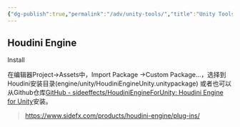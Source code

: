 ```yaml
---
{"dg-publish":true,"permalink":"/adv/unity-tools/","title":"Unity Tools","noteIcon":""}
---
```


## Houdini Engine

Install

在编辑器Project->Assets中，Import Package ->Custom Package...，选择到Houdini安装目录(engine/unity/HoudiniEngineUnity.unitypackage) 或者也可以从Github仓库[GitHub - sideeffects/HoudiniEngineForUnity: Houdini Engine for Unity](https://github.com/sideeffects/HoudiniEngineForUnity)安装。

> https://www.sidefx.com/products/houdini-engine/plug-ins/